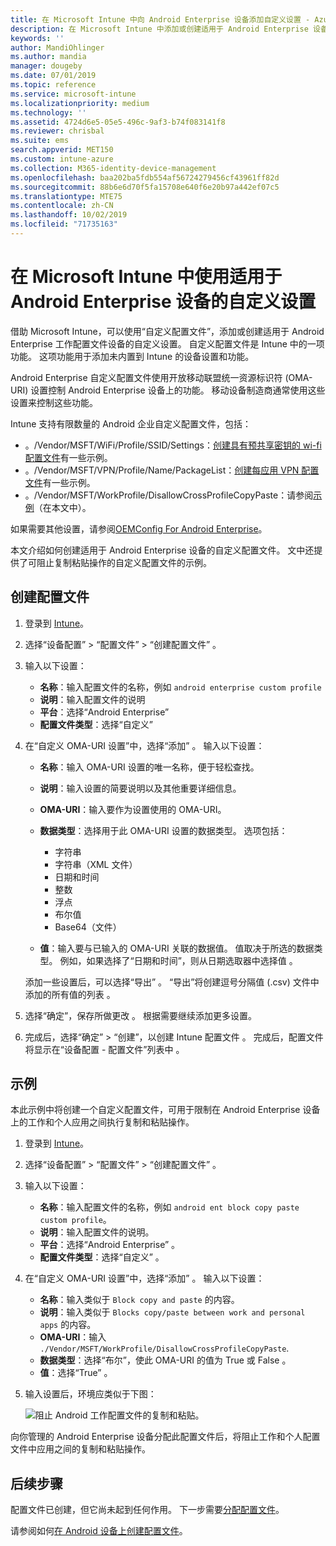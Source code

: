 ```yaml
---
title: 在 Microsoft Intune 中向 Android Enterprise 设备添加自定义设置 - Azure | Microsoft Docs
description: 在 Microsoft Intune 中添加或创建适用于 Android Enterprise 设备的自定义配置文件
keywords: ''
author: MandiOhlinger
ms.author: mandia
manager: dougeby
ms.date: 07/01/2019
ms.topic: reference
ms.service: microsoft-intune
ms.localizationpriority: medium
ms.technology: ''
ms.assetid: 4724d6e5-05e5-496c-9af3-b74f083141f8
ms.reviewer: chrisbal
ms.suite: ems
search.appverid: MET150
ms.custom: intune-azure
ms.collection: M365-identity-device-management
ms.openlocfilehash: baa202ba5fdb554af56724279456cf43961ff82d
ms.sourcegitcommit: 88b6e6d70f5fa15708e640f6e20b97a442ef07c5
ms.translationtype: MTE75
ms.contentlocale: zh-CN
ms.lasthandoff: 10/02/2019
ms.locfileid: "71735163"
---
```

# <a name="use-custom-settings-for-android-enterprise-devices-in-microsoft-intune"></a>在 Microsoft Intune 中使用适用于 Android Enterprise 设备的自定义设置

借助 Microsoft Intune，可以使用“自定义配置文件”，添加或创建适用于 Android Enterprise 工作配置文件设备的自定义设置。 自定义配置文件是 Intune 中的一项功能。 这项功能用于添加未内置到 Intune 的设备设置和功能。

Android Enterprise 自定义配置文件使用开放移动联盟统一资源标识符 (OMA-URI) 设置控制 Android Enterprise 设备上的功能。 移动设备制造商通常使用这些设置来控制这些功能。

Intune 支持有限数量的 Android 企业自定义配置文件，包括：

- 。/Vendor/MSFT/WiFi/Profile/SSID/Settings：[创建具有预共享密钥的 wi-fi 配置文件](wi-fi-profile-shared-key.md)有一些示例。
- 。/Vendor/MSFT/VPN/Profile/Name/PackageList：[创建每应用 VPN 配置文件](android-pulse-secure-per-app-vpn.md)有一些示例。
- 。/Vendor/MSFT/WorkProfile/DisallowCrossProfileCopyPaste：请参阅[示例](#example)（在本文中）。

如果需要其他设置，请参阅[OEMConfig For Android Enterprise](android-oem-configuration-overview.md)。

本文介绍如何创建适用于 Android Enterprise 设备的自定义配置文件。 文中还提供了可阻止复制粘贴操作的自定义配置文件的示例。

## <a name="create-the-profile"></a>创建配置文件

1. 登录到 [Intune](https://go.microsoft.com/fwlink/?linkid=2090973)。
2. 选择“设备配置” > “配置文件” > “创建配置文件”    。
3. 输入以下设置：

    - **名称**：输入配置文件的名称，例如 `android enterprise custom profile`
    - **说明**：输入配置文件的说明
    - **平台**：选择“Android Enterprise” 
    - **配置文件类型**：选择“自定义” 

4. 在“自定义 OMA-URI 设置”中，选择“添加”   。 输入以下设置：

    - **名称**：输入 OMA-URI 设置的唯一名称，便于轻松查找。
    - **说明**：输入设置的简要说明以及其他重要详细信息。
    - **OMA-URI**：输入要作为设置使用的 OMA-URI。
    - **数据类型**：选择用于此 OMA-URI 设置的数据类型。 选项包括：

      - 字符串
      - 字符串（XML 文件）
      - 日期和时间
      - 整数
      - 浮点
      - 布尔值
      - Base64（文件）

    - **值**：输入要与已输入的 OMA-URI 关联的数据值。 值取决于所选的数据类型。 例如，如果选择了“日期和时间”，则从日期选取器中选择值  。

    添加一些设置后，可以选择“导出”  。 “导出”将创建逗号分隔值 (.csv) 文件中添加的所有值的列表  。

5. 选择“确定”，保存所做更改  。 根据需要继续添加更多设置。
6. 完成后，选择“确定” > “创建”，以创建 Intune 配置文件   。 完成后，配置文件将显示在“设备配置 - 配置文件”列表中  。

## <a name="example"></a>示例

本此示例中将创建一个自定义配置文件，可用于限制在 Android Enterprise 设备上的工作和个人应用之间执行复制和粘贴操作。

1. 登录到 [Intune](https://go.microsoft.com/fwlink/?linkid=2090973)。
2. 选择“设备配置” > “配置文件” > “创建配置文件”    。
3. 输入以下设置：

    - **名称**：输入配置文件的名称，例如 `android ent block copy paste custom profile`。
    - **说明**：输入配置文件的说明。
    - **平台**：选择“Android Enterprise”  。
    - **配置文件类型**：选择“自定义”  。

4. 在“自定义 OMA-URI 设置”中，选择“添加”   。 输入以下设置：

    - **名称**：输入类似于 `Block copy and paste` 的内容。
    - **说明**：输入类似于 `Blocks copy/paste between work and personal apps` 的内容。
    - **OMA-URI**：输入 `./Vendor/MSFT/WorkProfile/DisallowCrossProfileCopyPaste`.
    - **数据类型**：选择“布尔”，使此 OMA-URI 的值为 True 或 False    。
    - **值**：选择“True”  。

5. 输入设置后，环境应类似于下图：

    ![阻止 Android 工作配置文件的复制和粘贴。](./media/custom-settings-android-for-work/custom-policy-afw-copy-paste.png)

向你管理的 Android Enterprise 设备分配此配置文件后，将阻止工作和个人配置文件中应用之间的复制和粘贴操作。

## <a name="next-steps"></a>后续步骤

配置文件已创建，但它尚未起到任何作用。 下一步需要[分配配置文件](device-profile-assign.md)。

请参阅如何[在 Android 设备上创建配置文件](../custom-settings-android.md)。
